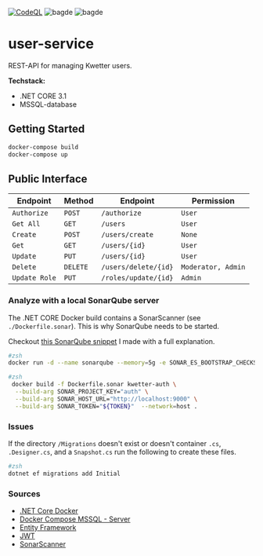 [![CodeQL](https://github.com/kwetterr/user-service/actions/workflows/codeql-analysis.yml/badge.svg)](https://github.com/kwetterr/user-service/actions/workflows/codeql-analysis.yml)
![bagde](https://github.com/kwetterr/user-service/actions/workflows/build.yml/badge.svg)
![bagde](https://github.com/kwetterr/user-service/actions/workflows/docker-publish.yml/badge.svg)

# user-service
REST-API for managing Kwetter users.

<b>Techstack:</b>
- .NET CORE 3.1
- MSSQL-database

## Getting Started

```zsh
docker-compose build
docker-compose up
```

## Public Interface
| Endpoint          | Method   | Endpoint             | Permission       |
|-------------------| ---------| -------------------- | ------------------ |
| `Authorize`       | `POST`   | `/authorize`         | `User`             |
| `Get All`         | `GET`    | `/users`             | `User`             |
| `Create`          | `POST`   | `/users/create`      | `None`             |
| `Get`             | `GET`    | `/users/{id}`        | `User`             |
| `Update`          | `PUT`    | `/users/{id}`        | `User`             |
| `Delete`          | `DELETE` | `/users/delete/{id}` | `Moderator, Admin` |
| `Update Role`     | `PUT`    | `/roles/update/{id}` | `Admin`            |

### Analyze with a local SonarQube server
The .NET CORE Docker build contains a SonarScanner (see `./Dockerfile.sonar`). This is why SonarQube needs to be started.

Checkout [this SonarQube snippet](https://gist.github.com/ShadyDL/814b6a6514fd3a89dcbe2b227afd5b4c) I made with a full explanation.

```zsh
#zsh
docker run -d --name sonarqube --memory=5g -e SONAR_ES_BOOTSTRAP_CHECKS_DISABLE=true -p 9000:9000 sonarqube:latest
```

```zsh
#zsh
 docker build -f Dockerfile.sonar kwetter-auth \
  --build-arg SONAR_PROJECT_KEY="auth" \
  --build-arg SONAR_HOST_URL="http://localhost:9000" \
  --build-arg SONAR_TOKEN="${TOKEN}"  --network=host .
```

### Issues
If the directory `/Migrations` doesn't exist or doesn't container `.cs`, `.Designer.cs`, and a `Snapshot.cs` run the following to create these files. 

```zsh
#zsh
dotnet ef migrations add Initial
```

### Sources
- [.NET Core Docker](https://docs.docker.com/engine/examples/dotnetcore/)
- [Docker Compose MSSQL - Server](https://docs.docker.com/compose/aspnet-mssql-compose/)
- [Entity Framework](https://docs.microsoft.com/en-us/aspnet/core/data/ef-mvc/intro?view=aspnetcore-5.0)
- [JWT](https://jasonwatmore.com/post/2019/10/11/aspnet-core-3-jwt-authentication-tutorial-with-example-api#app-settings-development-json)
- [SonarScanner](https://pumpingco.de/blog/how-to-run-a-sonarcloud-scan-during-docker-builds-for-dotnet-core/)
